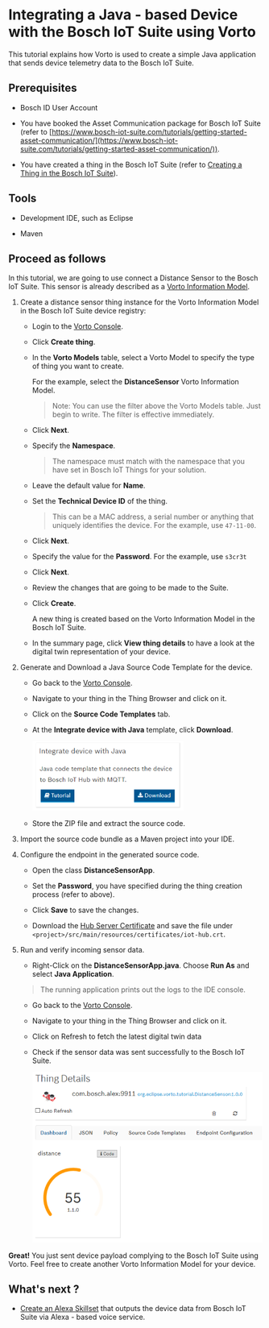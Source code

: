 # Integrating a Java - based Device with the Bosch IoT Suite using Vorto

This tutorial explains how Vorto is used to create a simple Java application that sends device telemetry data to the Bosch IoT Suite. 

## Prerequisites

* Bosch ID User Account

* You have booked the Asset Communication package for Bosch IoT Suite (refer to [https://www.bosch-iot-suite.com/tutorials/getting-started-asset-communication/](https://www.bosch-iot-suite.com/tutorials/getting-started-asset-communication/)).

* You have created a thing in the Bosch IoT Suite (refer to [Creating a Thing in the Bosch IoT Suite](create_thing.md)).

## Tools

* Development IDE, such as Eclipse

* Maven

## Proceed as follows

In this tutorial, we are going to use connect a Distance Sensor to the Bosch IoT Suite. This sensor is already described as a [Vorto Information Model](https://vorto.eclipse.org/#/details/org.eclipse.vorto.tutorial:DistanceSensor:1.0.0).

1. Create a distance sensor thing instance for the Vorto Information Model in the Bosch IoT Suite device registry:

	- Login to the [Vorto Console](https://vorto.eclipse.org/console).

	- Click **Create thing**.
	
	- In the **Vorto Models** table, select a Vorto Model to specify the type of thing you want to create.
	
		For the example, select the **DistanceSensor** Vorto Information Model.
	
		> Note: You can use the filter above the Vorto Models table. Just begin to write. The filter is effective immediately.
	
	- Click **Next**.
	
	- Specify the **Namespace**. 
		> The namespace must match with the namespace that you have set in Bosch IoT Things for your solution.
	
	- Leave the default value for **Name**.
	
	- Set the **Technical Device ID** of the thing.

		> This can be a MAC address, a serial number or anything that uniquely identifies the device. For the example, use `47-11-00`.

	- Click **Next**.
	
	- Specify the value for the **Password**. For the example, use `s3cr3t`
	
	- Click **Next**.

	- Review the changes that are going to be made to the Suite.
	
	- Click **Create**.
	
		A new thing is created based on the Vorto Information Model in the Bosch IoT Suite.

	- In the summary page, click **View thing details** to have a look at the digital twin representation of your device.
		
3. Generate and Download a Java Source Code Template for the device.
	
	- Go back to the [Vorto Console](https://vorto.eclipse.org/console).

	- Navigate to your thing in the Thing Browser and click on it.

	- Click on the **Source Code Templates** tab.

	- At the **Integrate device with Java** template, click **Download**.

		<img width="300" src="../images/tutorials/connect_java/code_template.png" style="border:3px !important;">

	- Store the ZIP file and extract the source code.

4. Import the source code bundle as a Maven project into your IDE.

5. Configure the endpoint in the generated source code.

	- Open the class **DistanceSensorApp**.

	- Set the **Password**, you have specified during the thing creation process (refer to above).

	- Click **Save** to save the changes.

	- Download the [Hub Server Certificate](http://docs.bosch-iot-hub.com/cert/iothub.crt) and save the file under `<project>/src/main/resources/certificates/iot-hub.crt`.

6. Run and verify incoming sensor data.

	- Right-Click on the **DistanceSensorApp.java**. Choose **Run As** and select **Java Application**. 
	
	> The running application prints out the logs to the IDE console.

	- Go back to the [Vorto Console](https://vorto.eclipse.org/console).

	- Navigate to your thing in the Thing Browser and click on it.

	- Click on Refresh to fetch the latest digital twin data

	- Check if the sensor data was sent successfully to the Bosch IoT Suite.

		<img width="500" src="../images/tutorials/connect_java/verifydata.png" style="border:3px !important;">


**Great!** You just sent device payload complying to the Bosch IoT Suite using Vorto. Feel free to create another Vorto Information Model for your device.
 
## What's next ?

 - [Create an Alexa Skillset](voice_control_alexa.md) that outputs the device data from Bosch IoT Suite via Alexa - based voice service.